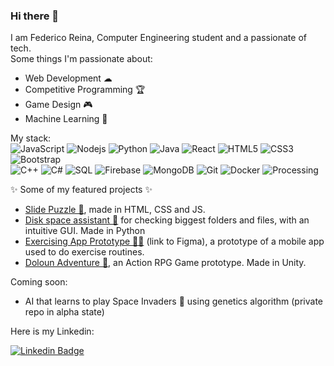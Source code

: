 ### Hi there 👋
I am Federico Reina, Computer Engineering student and a passionate of tech.<br/>
Some things I'm passionate about:
- Web Development ☁
- Competitive Programming 🏆
- Game Design 🎮
- Machine Learning 🧠

My stack: <br/>
![JavaScript](https://img.shields.io/badge/-JavaScript-black?style=flat-square&logo=javascript)
![Nodejs](https://img.shields.io/badge/-Nodejs-black?style=flat-square&logo=Node.js)
![Python](https://img.shields.io/badge/-Python-black?style=flat-square&logo=Python)
![Java](https://img.shields.io/badge/-java-E34A86?style=flat-square&logo=java)
![React](https://img.shields.io/badge/-React-black?style=flat-square&logo=react)
![HTML5](https://img.shields.io/badge/-HTML5-E34F26?style=flat-square&logo=html5&logoColor=white)
![CSS3](https://img.shields.io/badge/-CSS3-1572B6?style=flat-square&logo=css3)
![Bootstrap](https://img.shields.io/badge/-Bootstrap-563D7C?style=flat-square&logo=bootstrap)<br/>
![C++](https://img.shields.io/badge/-C++-00599C?style=flat-square&logo=c)
![C#](https://img.shields.io/badge/-C%23-purple?style=flat-square&logo=c)
![SQL](https://img.shields.io/badge/-SQL-white?style=flat-square&logo=mysql)
![Firebase](https://img.shields.io/badge/-Firebase-red?style=flat-square&logo=firebase)
![MongoDB](https://img.shields.io/badge/-MongoDB-black?style=flat-square&logo=mongodb)
![Git](https://img.shields.io/badge/-Git-black?style=flat-square&logo=git)
![Docker](https://img.shields.io/badge/-Docker-black?style=flat-square&logo=docker)
![Processing](https://img.shields.io/badge/-Processing-black?style=flat-square&logo=processing)

✨ Some of my featured projects ✨
- [Slide Puzzle 🧩](https://github.com/feder240516/SlidePuzzle), made in HTML, CSS and JS.
- [Disk space assistant 📁](https://github.com/feder240516/check-folder-size) for checking biggest folders and files, with an intuitive GUI. Made in Python
- [Exercising App Prototype 💪🏼](https://www.figma.com/file/ZdExCsfBlBubPsm4ShKcSr/Healthcoach) (link to Figma), a prototype of a mobile app used to do exercise routines. 
- [Doloun Adventure 🏰](https://github.com/feder240516/ActionRPG), an Action RPG Game prototype. Made in Unity.



Coming soon:
- AI that learns to play Space Invaders 👾 using genetics algorithm (private repo in alpha state)

Here is my Linkedin:

[![Linkedin Badge](https://img.shields.io/badge/-feder240516-blue?style=flat-square&logo=Linkedin&logoColor=white&link=https://www.linkedin.com/in/federeina/)](https://www.linkedin.com/in/federeina/)

<!--
**feder240516/feder240516** is a ✨ _special_ ✨ repository because its `README.md` (this file) appears on your GitHub profile.

Here are some ideas to get you started:

- 🔭 I’m currently working on ...
- 🌱 I’m currently learning ...
- 👯 I’m looking to collaborate on ...
- 🤔 I’m looking for help with ...
- 💬 Ask me about ...
- 📫 How to reach me: ...
- 😄 Pronouns: ...
- ⚡ Fun fact: ...
-->

